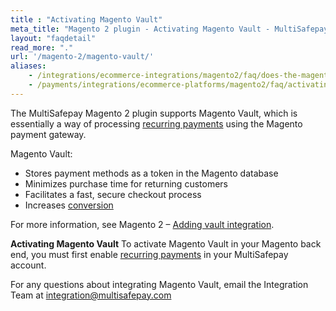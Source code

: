 ```yaml
---
title : "Activating Magento Vault"
meta_title: "Magento 2 plugin - Activating Magento Vault - MultiSafepay Docs"
layout: "faqdetail"
read_more: "."
url: '/magento-2/magento-vault/'
aliases:
    - /integrations/ecommerce-integrations/magento2/faq/does-the-magento-2-plugin-support-magento-vault/
    - /payments/integrations/ecommerce-platforms/magento2/faq/activating-magento-vault/
---
```


The MultiSafepay Magento 2 plugin supports Magento Vault, which is essentially a way of processing [recurring payments](/features/recurring-payments/) using the Magento payment gateway.

Magento Vault:

- Stores payment methods as a token in the Magento database
- Minimizes purchase time for returning customers
- Facilitates a fast, secure checkout process
- Increases [conversion](/getting-started/glossary/#conversion-rate)

For more information, see Magento 2 – [Adding vault integration](https://devdocs.magento.com/guides/v2.4/payments-integrations/vault/vault-intro.html).

**Activating Magento Vault**
To activate Magento Vault in your Magento back end, you must first enable [recurring payments](/features/recurring-payments/) in your MultiSafepay account. 

For any questions about integrating Magento Vault, email the Integration Team at <integration@multisafepay.com>
